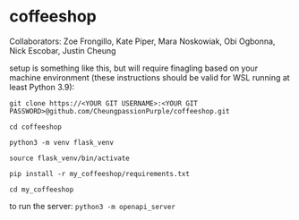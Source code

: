 # coffeeshop

Collaborators: Zoe Frongillo, Kate Piper, Mara Noskowiak, Obi Ogbonna, Nick Escobar, Justin Cheung 

setup is something like this, but will require finagling based on your machine environment (these instructions should be valid for WSL running at least Python 3.9):

`git clone https://<YOUR GIT USERNAME>:<YOUR GIT PASSWORD>@github.com/CheungpassionPurple/coffeeshop.git`

`cd coffeeshop`

`python3 -m venv flask_venv`

`source flask_venv/bin/activate`

`pip install -r my_coffeeshop/requirements.txt`

`cd my_coffeeshop`

to run the server:
`python3 -m openapi_server`